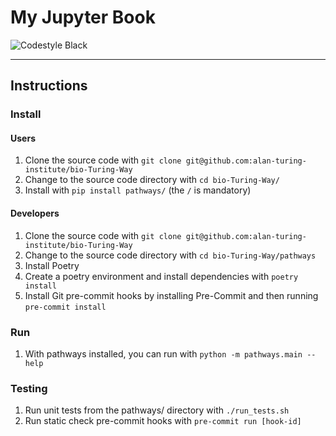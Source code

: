 # My Jupyter Book

![Codestyle Black](https://img.shields.io/badge/code%20style-black-000000.svg)

---

## Instructions

### Install

#### Users

1. Clone the source code with `git clone git@github.com:alan-turing-institute/bio-Turing-Way`
1. Change to the source code directory with `cd bio-Turing-Way/`
1. Install with `pip install pathways/` (the `/` is mandatory)

#### Developers

1. Clone the source code with `git clone git@github.com:alan-turing-institute/bio-Turing-Way`
1. Change to the source code directory with `cd bio-Turing-Way/pathways`
1. Install Poetry
1. Create a poetry environment and install dependencies with `poetry install`
1. Install Git pre-commit hooks by installing Pre-Commit and then running `pre-commit install`

### Run

1. With pathways installed, you can run with `python -m pathways.main --help`

### Testing

1. Run unit tests from the pathways/ directory with `./run_tests.sh`
1. Run static check pre-commit hooks with `pre-commit run [hook-id]`
